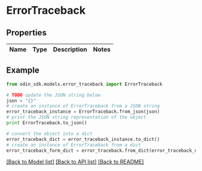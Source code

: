 # ErrorTraceback


## Properties

Name | Type | Description | Notes
------------ | ------------- | ------------- | -------------

## Example

```python
from odin_sdk.models.error_traceback import ErrorTraceback

# TODO update the JSON string below
json = "{}"
# create an instance of ErrorTraceback from a JSON string
error_traceback_instance = ErrorTraceback.from_json(json)
# print the JSON string representation of the object
print ErrorTraceback.to_json()

# convert the object into a dict
error_traceback_dict = error_traceback_instance.to_dict()
# create an instance of ErrorTraceback from a dict
error_traceback_form_dict = error_traceback.from_dict(error_traceback_dict)
```
[[Back to Model list]](../README.md#documentation-for-models) [[Back to API list]](../README.md#documentation-for-api-endpoints) [[Back to README]](../README.md)


